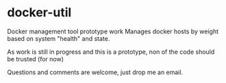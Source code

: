# docker-util
Docker management tool prototype work
Manages docker hosts by weight based on system "health" and state.

As work is still in progress and this is a prototype, non of the code should be trusted (for now)

Questions and comments are welcome, just drop me an email.